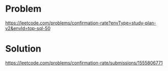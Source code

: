 # Problem
https://leetcode.com/problems/confirmation-rate?envType=study-plan-v2&envId=top-sql-50

# Solution
https://leetcode.com/problems/confirmation-rate/submissions/1555806771